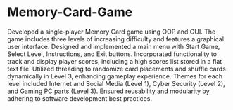 # Memory-Card-Game

Developed a single-player Memory Card game using OOP and GUI. The game includes three levels of increasing difficulty and features a graphical user interface.
Designed and implemented a main menu with Start Game, Select Level, Instructions, and Exit buttons.
Incorporated functionality to track and display player scores, including a high scores list stored in a flat text file.
Utilized threading to randomize card placements and shuffle cards dynamically in Level 3, enhancing gameplay experience.
Themes for each level included Internet and Social Media (Level 1), Cyber Security (Level 2), and Gaming PC parts (Level 3).
Ensured reusability and modularity by adhering to software development best practices.
